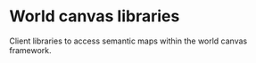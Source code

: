 World canvas libraries
======================

Client libraries to access semantic maps within the world canvas framework.
